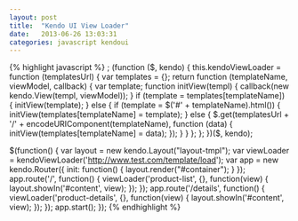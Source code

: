 ```yaml
---
layout: post
title:  "Kendo UI View Loader"
date:   2013-06-26 13:03:31
categories: javascript kendoui
---
```


{% highlight javascript %}
; (function ($, kendo) {
    this.kendoViewLoader = function (templatesUrl) {
        var templates = {};
        return function (templateName, viewModel, callback) {
            var template;
            function initView(templ) {
                callback(new kendo.View(templ, viewModel));
            }
            if (template = templates[templateName]) {
                initView(template);
            } else {
                if (template = $('#' + templateName).html()) {
                    initView(templates[templateName] = template);
                } else {
                    $.get(templatesUrl + '/' + 
                        encodeURIComponent(templateName), function (data) {
                            initView(templates[templateName] = data);
                        });
                }
            }
        };
    };
})($, kendo);

$(function() {
    var layout = new kendo.Layout("layout-tmpl");
    var viewLoader = kendoViewLoader('http://www.test.com/template/load');
    var app = new kendo.Router({
        init: function() {
            layout.render("#container");
        }
    });
    app.route('/', function() {
        viewLoader('product-list', {}, function(view) {
            layout.showIn('#content', view);
        });
    });
    app.route('/details', function() {
        viewLoader('product-details', {}, function(view) {
            layout.showIn('#content', view);
        });
    });
    app.start();
});
{% endhighlight %}

